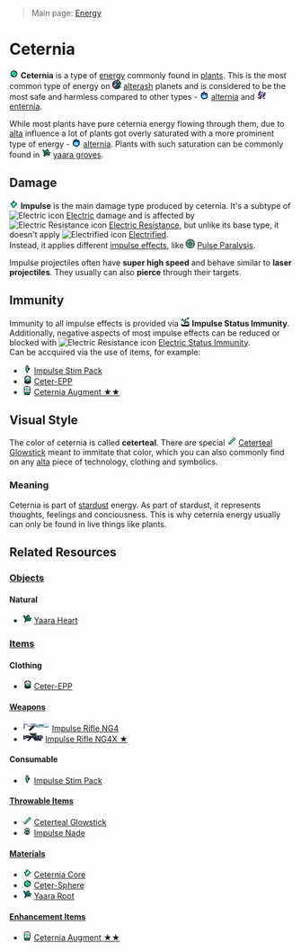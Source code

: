 > Main page: [Energy](https://ceterai.github.io/MyEnternia/Wiki/Io#energy)

# Ceternia

<img src="https://raw.githubusercontent.com/Ceterai/Enternia/main/items/generic/crafting/alta/cetersphere.png" alt="icon" loading="lazy" width="auto" height="16px"/> **Ceternia** is a type of [energy](https://ceterai.github.io/MyEnternia/Wiki/Io#energy) commonly found in [plants](https://ceterai.github.io/MyEnternia/Wiki/Yaara). This is the most common type of energy on <img src="https://raw.githubusercontent.com/Ceterai/Enternia/main/interface/bookmarks/icons/ct_alterash_planet.png" alt="icon" width="16" height="16"/> [alterash](https://ceterai.github.io/MyEnternia/Wiki/Alterash) planets and is considered to be the most safe and harmless compared to other types - <img src="https://raw.githubusercontent.com/Ceterai/Enternia/main/damage/ct_plasma.png" alt="icon" width="16" height="16"/> [alternia](https://ceterai.github.io/MyEnternia/Wiki/Alternia) and <img src="https://raw.githubusercontent.com/Ceterai/Enternia/main/damage/ct_ionic.png" alt="icon" width="16" height="16"/> [enternia](https://ceterai.github.io/MyEnternia/Wiki/Enternia).

While most plants have pure ceternia energy flowing through them, due to [alta](https://ceterai.github.io/MyEnternia/Wiki/Alta) influence a lot of plants got overly saturated with a more prominent type of energy - <img src="https://raw.githubusercontent.com/Ceterai/Enternia/main/damage/ct_plasma.png" alt="icon" width="16" height="16"/> [alternia](https://ceterai.github.io/MyEnternia/Wiki/Alternia). Plants with such saturation can be commonly found in <img src="https://raw.githubusercontent.com/Ceterai/Enternia/main/items/generic/produce/ct_yaara_root.png" alt="icon" loading="lazy" width="auto" height="16px"/> [yaara groves](https://ceterai.github.io/MyEnternia/Wiki/YaaraGrove).

## Damage

<img src="https://raw.githubusercontent.com/Ceterai/Enternia/main/damage/ct_impulse.png" alt="icon" loading="lazy" width="auto" height="16px"/> **Impulse** is the main damage type produced by ceternia. It's a subtype of <img src="https://starbounder.org/mediawiki/images/1/15/Electric_%28Attack%29.png" alt="Electric icon" loading="lazy" width="16px" height="16px"/> [Electric](https://starbounder.org/Weapons#Elemental_Damage) damage and is affected by <img src="https://starbounder.org/mediawiki/images/4/42/Status_Electric_Resistance.png" alt="Electric Resistance icon" loading="lazy" width="16px" height="16px"/> [Electric Resistance](https://starbounder.org/Electric_Resistance), but unlike its base type, it doesn't apply <img src="https://starbounder.org/mediawiki/images/3/34/Status_Electrified.png" alt="Electrified icon" loading="lazy" width="16px" height="16px"/> [Electrified](https://starbounder.org/Electrified).  
Instead, it applies different [impulse effects](https://ceterai.github.io/MyEnternia/Wiki/StatusEffects#Impulse-Effects), like <img src="https://raw.githubusercontent.com/Ceterai/Enternia/main/stats/effects/ct_pulse_paralysis.png" alt="icon" loading="lazy" width="auto" height="16px"/> [Pulse Paralysis](https://ceterai.github.io/MyEnternia/Wiki/PulseParalysis).

Impulse projectiles often have **super high speed** and behave similar to **laser projectiles**. They usually can also **pierce** through their targets.

## Immunity

Immunity to all impulse effects is provided via <img src="https://raw.githubusercontent.com/Ceterai/Enternia/main/stats/effects/ct_impulse_block.png" alt="icon" loading="lazy" width="auto" height="16px"/> **Impulse Status Immunity**.  
Additionally, negative aspects of most impulse effects can be reduced or blocked with <img src="https://starbounder.org/mediawiki/images/4/42/Status_Electric_Resistance.png" alt="Electric Resistance icon" loading="lazy" width="16px" height="16px"/> [Electric Status Immunity](https://starbounder.org/Electric_Resistance).  
Can be accquired via the use of items, for example:

- <img src="https://raw.githubusercontent.com/Ceterai/Enternia/main/items/generic/other/ct_impulse_stim.png" alt="icon" loading="lazy" width="auto" height="16px"/> [Impulse Stim Pack](https://ceterai.github.io/MyEnternia/Wiki/ImpulseStimPack)
- <img src="https://raw.githubusercontent.com/Ceterai/Enternia/main/items/armors/alta/tier6/ceternia/epp/icon.png" alt="icon" loading="lazy" width="auto" height="16px"/> [Ceter-EPP](https://ceterai.github.io/MyEnternia/Wiki/CeterEPP)
- <img src="https://raw.githubusercontent.com/Ceterai/Enternia/main/items/augments/back/ct_ceternia_augment.png" alt="icon" loading="lazy" width="auto" height="16px"/> [Ceternia Augment ★★](https://ceterai.github.io/MyEnternia/Wiki/CeterniaAugment)

## Visual Style

The color of ceternia is called **ceterteal**. There are special <img src="https://raw.githubusercontent.com/Ceterai/Enternia/main/items/active/alta/glowsticks/ceterteal.png" alt="icon" loading="lazy" width="auto" height="16px"/> [Ceterteal Glowstick](https://ceterai.github.io/MyEnternia/Wiki/CetertealGlowstick) meant to immitate that color, which you can also commonly find on any [alta](https://ceterai.github.io/MyEnternia/Wiki/Alta) piece of technology, clothing and symbolics.

### Meaning

Ceternia is part of [stardust](https://ceterai.github.io/MyEnternia/Wiki/Stardust) energy. As part of stardust, it represents thoughts, feelings and conciousness. This is why ceternia energy usually can only be found in live things like plants.

## Related Resources

### [Objects](https://ceterai.github.io/MyEnternia/Wiki/Objects)

#### Natural

- <img src="https://raw.githubusercontent.com/Ceterai/Enternia/main/objects/biome/alterash/yaara/ct_yaara_heart/icon.png" alt="icon" loading="lazy" width="auto" height="16px"/> [Yaara Heart](https://ceterai.github.io/MyEnternia/Wiki/YaaraHeart)

### [Items](https://ceterai.github.io/MyEnternia/Wiki/GenericItems#crafting-materials)

#### Clothing

- <img src="https://raw.githubusercontent.com/Ceterai/Enternia/main/items/armors/alta/tier6/ceternia/epp/icon.png" alt="icon" loading="lazy" width="auto" height="16px"/> [Ceter-EPP](https://ceterai.github.io/MyEnternia/Wiki/CeterEPP)

#### [Weapons](https://ceterai.github.io/MyEnternia/Wiki/Weapons)

- <img src="https://raw.githubusercontent.com/Ceterai/Enternia/main/items/active/weapons/ranged/alta/rifle/ct_alta_impulse_rifle.png" alt="icon" loading="lazy" width="auto" height="16px"/> [Impulse Rifle NG4](https://ceterai.github.io/MyEnternia/Wiki/ImpulseRifleNG4)
- <img src="https://raw.githubusercontent.com/Ceterai/Enternia/main/items/active/weapons/ranged/alta/rifle/ct_alta_impulse_rifle_2.png" alt="icon" loading="lazy" width="auto" height="16px"/> [Impulse Rifle NG4X ★](https://ceterai.github.io/MyEnternia/Wiki/ImpulseRifleNG4X)

#### Consumable

- <img src="https://raw.githubusercontent.com/Ceterai/Enternia/main/items/generic/other/ct_impulse_stim.png" alt="icon" loading="lazy" width="auto" height="16px"/> [Impulse Stim Pack](https://ceterai.github.io/MyEnternia/Wiki/ImpulseStimPack)

#### [Throwable Items](https://ceterai.github.io/MyEnternia/Wiki/ThrowableItems)

- <img src="https://raw.githubusercontent.com/Ceterai/Enternia/main/items/active/alta/glowsticks/ceterteal.png" alt="icon" loading="lazy" width="auto" height="16px"/> [Ceterteal Glowstick](https://ceterai.github.io/MyEnternia/Wiki/CetertealGlowstick)
- <img src="https://raw.githubusercontent.com/Ceterai/Enternia/main/items/throwables/ct_impulse_nade.png" alt="icon" loading="lazy" width="auto" height="16px"/> [Impulse Nade](https://ceterai.github.io/MyEnternia/Wiki/ImpulseNade)

#### [Materials](https://ceterai.github.io/MyEnternia/Wiki/GenericItems#crafting-materials)

- <img src="https://raw.githubusercontent.com/Ceterai/Enternia/main/items/generic/crafting/ct_ceternia_core.png" alt="icon" loading="lazy" width="auto" height="16px"/> [Ceternia Core](https://ceterai.github.io/MyEnternia/Wiki/CeterniaCore)
- <img src="https://raw.githubusercontent.com/Ceterai/Enternia/main/items/generic/crafting/alta/cetersphere.png" alt="icon" loading="lazy" width="auto" height="16px"/> [Ceter-Sphere](https://ceterai.github.io/MyEnternia/Wiki/CeterSphere)
- <img src="https://raw.githubusercontent.com/Ceterai/Enternia/main/items/generic/produce/ct_yaara_root.png" alt="icon" loading="lazy" width="auto" height="16px"/> [Yaara Root](https://ceterai.github.io/MyEnternia/Wiki/YaaraRoot)

#### [Enhancement Items](https://ceterai.github.io/MyEnternia/Wiki/EnhancementItems)

- <img src="https://raw.githubusercontent.com/Ceterai/Enternia/main/items/augments/back/ct_ceternia_augment.png" alt="icon" loading="lazy" width="auto" height="16px"/> [Ceternia Augment ★★](https://ceterai.github.io/MyEnternia/Wiki/CeterniaAugment)
